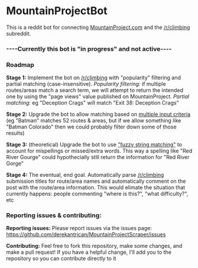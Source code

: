 # MountainProjectBot

This is a reddit bot for connecting [MountainProject.com](https://mountainproject.com) and the [/r/climbing](https://reddit.com/r/climbing) subreddit.

### ----Currently this bot is "in progress" and not active----

### Roadmap

**Stage 1:** Implement the bot on [/r/climbing](https://reddit.com/r/climbing) with "popularity" filtering and partial matching (case-insensitive). *Popularity filtering:* if multiple routes/areas match a search term, we will attempt to return the intended one by using the "page views" value published on MountainProject. *Partial matching:* eg "Deception Crags" will match "Exit 38: Deception Crags"

**Stage 2:** Upgrade the bot to allow matching based on [multiple input criteria](https://github.com/derekantrican/MountainProject/issues/8) (eg "Batman" matches 52 routes & areas, but if we allow something like "Batman Colorado" then we could probably filter down some of those results)

**Stage 3:** (theoretical) Upgrade the bot to use ["fuzzy string matching"](https://github.com/derekantrican/MountainProject/issues/7) to account for mispellings or missed/extra words. This way a spelling like "Red River Gourge" could hypothecially still return the information for "Red River Gorge"

**Stage 4:** The eventual, end goal. Automatically parse [/r/climbing](https://reddit.com/r/climbing) submission titles for route/area names and automatically comment on the post with the route/area information. This would elimate the situation that currently happens: people commenting "where is this?", "what difficulty?", etc

### Reporting issues & contributing:

**Reporting issues:** Please report issues via the issues page: https://github.com/derekantrican/MountainProjectScraper/issues

**Contributing:** Feel free to fork this repository, make some changes, and make a pull request! If you have a helpful change, I'll add you to the repository so you can contribute directly to it
